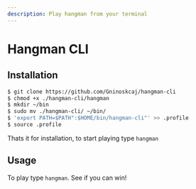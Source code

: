 ```yaml
---
description: Play hangman from your terminal
---
```


# Hangman CLI

## Installation

```bash
$ git clone https://github.com/Gninoskcaj/hangman-cli
$ chmod +x ./hangman-cli/hangman
$ mkdir ~/bin
$ sudo mv ./hangman-cli/ ~/bin/
$ 'export PATH=$PATH":$HOME/bin/hangman-cli"' >> .profile
$ source .profile
```

Thats it for installation, to start playing type `hangman`

## Usage

To play type `hangman`. See if you can win!

